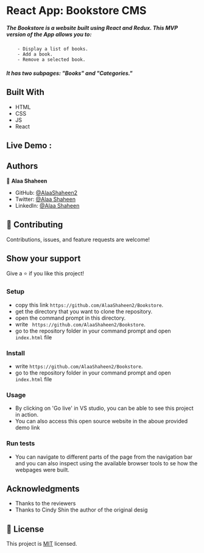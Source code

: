 # React App: Bookstore CMS

   ##### The Bookstore is a website built using React and Redux. This MVP version of the App allows you to:

        - Display a list of books.
        - Add a book.
        - Remove a selected book.

   ##### It has two subpages: "Books" and "Categories."

## Built With

- HTML
- CSS
- JS
- React 

## Live Demo : 

[BookSrtore]: (https://bookstoresite.netlify.app/)

## Authors
👤 **Alaa Shaheen**

- GitHub: [@AlaaShaheen2](https://github.com/AlaaShaheen2)
- Twitter: [@Alaa Shaheen](https://twitter.com/AlaaShaheen93)
- LinkedIn: [@Alaa Shaheen](https://www.linkedin.com/in/alaa-shaheen-879140240/)

## 🤝 Contributing

Contributions, issues, and feature requests are welcome!

## Show your support

Give a ⭐️ if you like this project!


### Setup
- copy this link `https://github.com/AlaaShaheen2/Bookstore`.
- get the directory that you want to clone the repository.
- open the command prompt in this directory.
- write ` https://github.com/AlaaShaheen2/Bookstore`.
- go to the repository folder in your command prompt and open `index.html` file
### Install
- write `https://github.com/AlaaShaheen2/Bookstore`.
- go to the repository folder in your command prompt and open `index.html` file
### Usage
- By clicking on 'Go live' in VS studio, you can be able to see this project in action.
- You can also access this open source website in the aboue provided demo link
### Run tests
- You can navigate to different parts of the page from the navigation bar and you can also inspect using the available browser tools to se how the webpages were built.

## Acknowledgments

- Thanks to the reviewers
- Thanks to Cindy Shin the author of the original desig

## 📝 License
This project is [MIT](./LICENSE.txt) licensed.
